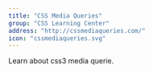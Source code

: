 ```yaml
---
title: "CSS Media Queries"
group: "CSS Learning Center"
address: "http://cssmediaqueries.com/"
icon: "cssmediaqueries.svg"
---
```


Learn about css3 media querie.